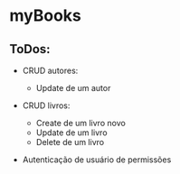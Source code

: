 # myBooks

## ToDos:

- CRUD autores:
    - Update de um autor

- CRUD livros:
    - Create de um livro novo
    - Update de um livro
    - Delete de um livro

- Autenticação de usuário de permissões
